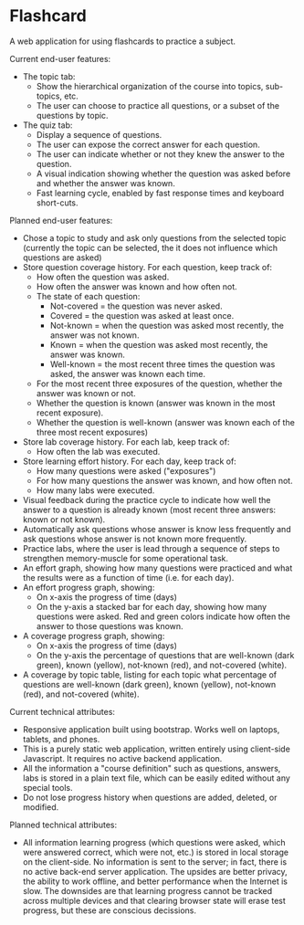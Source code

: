 # Flashcard

A web application for using flashcards to practice a subject.

Current end-user features:

* The topic tab:
  * Show the hierarchical organization of the course into topics, sub-topics, etc.
  * The user can choose to practice all questions, or a subset of the questions by topic.
* The quiz tab:
  * Display a sequence of questions.
  * The user can expose the correct answer for each question.
  * The user can indicate whether or not they knew the answer to the question.
  * A visual indication showing whether the question was asked before and whether the answer was known.
  * Fast learning cycle, enabled by fast response times and keyboard short-cuts.
  
Planned end-user features:
* Chose a topic to study and ask only questions from the selected topic (currently the topic can be selected, the it does not influence which questions are asked)
* Store question coverage history. For each question, keep track of:
  * How often the question was asked.
  * How often the answer was known and how often not.
  * The state of each question:
    * Not-covered = the question was never asked.
    * Covered = the question was asked at least once.
    * Not-known = when the question was asked most recently, the answer was not known.
    * Known = when the question was asked most recently, the answer was known.
    * Well-known = the most recent three times the question was asked, the answer was known each time.
  * For the most recent three exposures of the question, whether the answer was known or not.
  * Whether the question is known (answer was known in the most recent exposure).
  * Whether the question is well-known (answer was known each of the three most recent exposures)
* Store lab coverage history. For each lab, keep track of:
  * How often the lab was executed.
* Store learning effort history. For each day, keep track of:
  * How many questions were asked ("exposures")
  * For how many questions the answer was known, and how often not.
  * How many labs were executed.
* Visual feedback during the practice cycle to indicate how well the answer to a question is already known (most recent three answers: known or not known).
* Automatically ask questions whose answer is know less frequently and ask questions whose answer is not known more frequently.
* Practice labs, where the user is lead through a sequence of steps to strengthen memory-muscle for some operational task.
* An effort graph, showing how many questions were practiced and what the results were as a function of time (i.e. for each day).
* An effort progress graph, showing:
  * On x-axis the progress of time (days) 
  * On the y-axis a stacked bar for each day, showing how many questions were asked. Red and green colors indicate how often the answer to those questions was known.
* A coverage progress graph, showing:
  * On x-axis the progress of time (days) 
  * On the y-axis the percentage of questions that are well-known (dark green), known (yellow), not-known (red), and not-covered (white).
* A coverage by topic table, listing for each topic what percentage of questions are well-known (dark green), known (yellow), not-known (red), and not-covered (white).
  

Current technical attributes:
* Responsive application built using bootstrap. Works well on laptops, tablets, and phones.
* This is a purely static web application, written entirely using client-side Javascript. It requires no active backend application.
* All the information a "course definition" such as questions, answers, labs is stored in a plain text file, which can be easily edited without any special tools.
* Do not lose progress history when questions are added, deleted, or modified.

Planned technical attributes:
* All information learning progress (which questions were asked, which were answered correct, which were not, etc.) is stored in local storage on the client-side. No information is sent to the server; in fact, there is no active back-end server application. The upsides are better privacy, the ability to work offline, and better performance when the Internet is slow. The downsides are that learning progress cannot be tracked across multiple devices and that clearing browser state will erase test progress, but these are conscious decissions.



